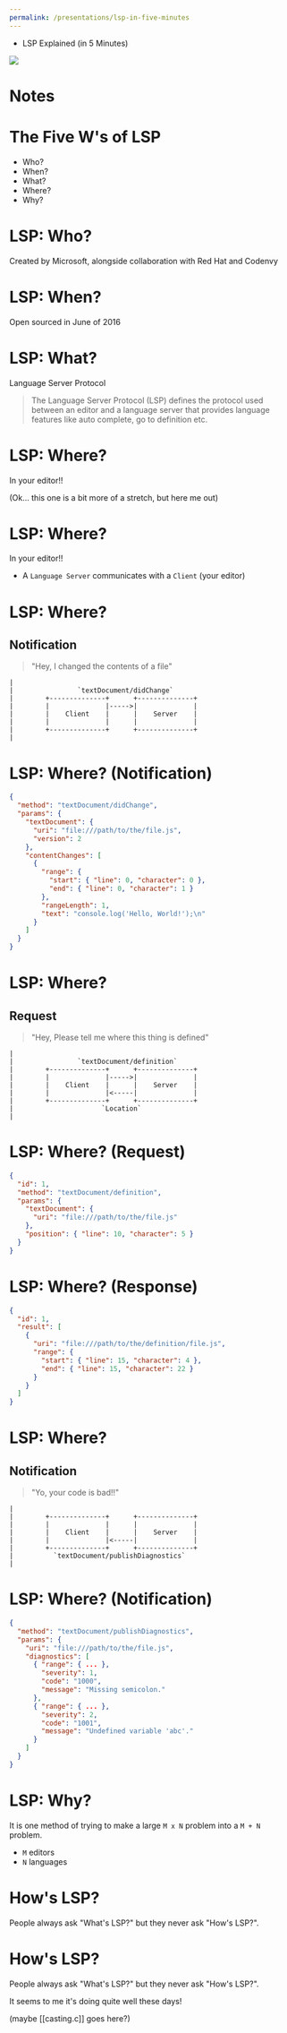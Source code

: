```yaml
---
permalink: /presentations/lsp-in-five-minutes
---
```


- LSP Explained (in 5 Minutes)

![](https://www.youtube.com/watch?v=LaS32vctfOY)

# Notes

# The Five W's of LSP

- Who?
- When?
- What?
- Where?
- Why?

# LSP: Who?

Created by Microsoft, alongside collaboration with Red Hat and Codenvy

# LSP: When?

Open sourced in June of 2016

# LSP: What?

Language Server Protocol

> The Language Server Protocol (LSP) defines the protocol used between an editor and
> a language server that provides language features like auto complete, go to definition etc.


# LSP: Where?

In your editor!!

<!-- stop -->

(Ok... this one is a bit more of a stretch, but here me out)

# LSP: Where?

In your editor!!

- A `Language Server` communicates with a `Client` (your editor)

# LSP: Where?

## Notification

> "Hey, I changed the contents of a file"

```
|
|                `textDocument/didChange`
|        +--------------+      +--------------+
|        |              |----->|              |
|        |    Client    |      |    Server    |
|        |              |      |              |
|        +--------------+      +--------------+
|
```

# LSP: Where? (Notification)

```json
{
  "method": "textDocument/didChange",
  "params": {
    "textDocument": {
      "uri": "file:///path/to/the/file.js",
      "version": 2
    },
    "contentChanges": [
      {
        "range": {
          "start": { "line": 0, "character": 0 },
          "end": { "line": 0, "character": 1 }
        },
        "rangeLength": 1,
        "text": "console.log('Hello, World!');\n"
      }
    ]
  }
}
```

# LSP: Where?

## Request

> "Hey, Please tell me where this thing is defined"

```
|
|                `textDocument/definition`
|        +--------------+      +--------------+
|        |              |----->|              |
|        |    Client    |      |    Server    |
|        |              |<-----|              |
|        +--------------+      +--------------+
|                      `Location`
|
```

# LSP: Where? (Request)

```json
{
  "id": 1,
  "method": "textDocument/definition",
  "params": {
    "textDocument": {
      "uri": "file:///path/to/the/file.js"
    },
    "position": { "line": 10, "character": 5 }
  }
}
```

# LSP: Where? (Response)

```json
{
  "id": 1,
  "result": [
    {
      "uri": "file:///path/to/the/definition/file.js",
      "range": {
        "start": { "line": 15, "character": 4 },
        "end": { "line": 15, "character": 22 }
      }
    }
  ]
}
```

# LSP: Where?

## Notification

> "Yo, your code is bad!!"

```
|
|        +--------------+      +--------------+
|        |              |      |              |
|        |    Client    |      |    Server    |
|        |              |<-----|              |
|        +--------------+      +--------------+
|          `textDocument/publishDiagnostics`
|
```

# LSP: Where? (Notification)

```json
{
  "method": "textDocument/publishDiagnostics",
  "params": {
    "uri": "file:///path/to/the/file.js",
    "diagnostics": [
      { "range": { ... },
        "severity": 1,
        "code": "1000",
        "message": "Missing semicolon."
      },
      { "range": { ... },
        "severity": 2,
        "code": "1001",
        "message": "Undefined variable 'abc'."
      }
    ]
  }
}
```

# LSP: Why?

It is one method of trying to make a large `M x N` problem into a `M + N` problem.

- `M` editors
- `N` languages
# How's LSP?

People always ask "What's LSP?" but they never ask "How's LSP?".
# How's LSP?

People always ask "What's LSP?" but they never ask "How's LSP?".

It seems to me it's doing quite well these days!

(maybe [[casting.c]] goes here?)